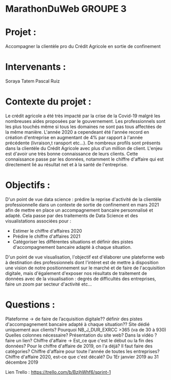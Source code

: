 # MarathonDuWeb GROUPE 3

# Projet : 
Accompagner la clientèle pro du Crédit Agricole en sortie de confinement

# Intervenants : 
Soraya Tatem
Pascal Ruiz

# Contexte du projet : 
Le crédit agricole a été très impacté par la crise de la Covid-19 malgré les nombreuses aides proposées par le gouvernement. Les professionnels sont les plus touchés même si tous les domaines ne sont pas tous affectées de la même manière. L'année 2020 a cependeant été l'année record en création d'entreprise en augmentant de 4% par rapport à l'année précédente (livraison,t ransport etc...).
De nombreux profils sont présents dans la clientèle du Crédit Agricole avec plus d'un million de client. L'enjeu est d'avoir une très bonne connaissance de leurs clients. Cette connaissance passe par les données, notamment le chiffre d'affaire qui est directement lié au résultat net et à la santé de l'entreprise. 

# Objectifs : 
D'un point de vue data science : prédire la reprise d'activité de la clientèle professionnelle dans un contexte de sortie de confinement en mars 2021 afin de mettre en place un accompagnement bancaire personnalisé et adapté. Cela passe par des traitements de Data Science et des visualistations associées pour :
- Estimer le chiffre d'affaires 2020
- Prédire le chiffre d'affaires 2021
- Catégoriser les différentes situations et définir des pistes d'accompagnement bancaire adapté à chaque situation. 

D'un point de vue visualisation, l'objectif est d'élaborer une plateforme web à destination des professionnels dont l'intéret est de mettre à disposition une vision de notre positionnement sur le marché et de faire de l'acquisition digitale, mais d'également d'exposer nos résultats de traitement de données avec de la visualisation : degrés de difficultés des entreprises, faire un zoom par secteur d'activité etc... 

# Questions : 

Plateforme ->  de faire de l’acquisition digitale??
définir des pistes d'accompagnement bancaire adapté à chaque situation??
Site dédié uniquement aux clients?
Pourquoi NB_J_DUR_EXRCC >365 (va de 30 à 930)
Quelles colonnes nécessaire?
Présentation du site web? Dans la vidéo ? faire un lien?
Chiffre d'affaire -> Est_ce que c'est le début ou la fin des données?
Pour le chiffre d'affaire de 2019, on l'a déjà? Il faut faire des catégories? Chiffre d'affaire pour toute l'année de toutes les entreprises?
Chiffre d'affaire 2020, est-ce que c'est décalé? Du 1Er janvier 2019 au 31 décembre 2019


Lien Trello : https://trello.com/b/BzjhWhf6/sprint-1


